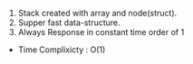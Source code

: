 1. Stack created with array and node(struct).
2. Supper fast data-structure.
3. Always Response in constant time order of 1

* Time Complixicty : O(1)
